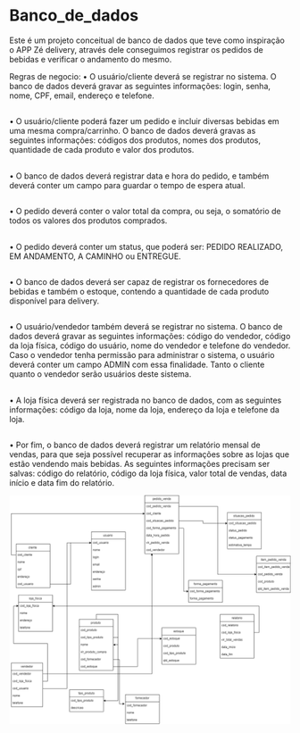 # Banco_de_dados

Este é um projeto conceitual de banco de dados que teve como inspiração o APP Zé delivery, através dele conseguimos registrar os pedidos de bebidas e verificar o andamento do mesmo. 

Regras de negocio: 
•  O usuário/cliente deverá se registrar no sistema. O banco de dados deverá gravar as
seguintes informações: login, senha, nome, CPF, email, endereço e telefone.
##
• O usuário/cliente poderá fazer um pedido e incluir diversas bebidas em uma mesma
compra/carrinho. O banco de dados deverá gravas as seguintes informações: códigos
dos produtos, nomes dos produtos, quantidade de cada produto e valor dos produtos.
##
• O banco de dados deverá registrar data e hora do pedido, e também deverá conter um
campo para guardar o tempo de espera atual.
##
• O pedido deverá conter o valor total da compra, ou seja, o somatório de todos os
valores dos produtos comprados.
##
• O pedido deverá conter um status, que poderá ser: PEDIDO REALIZADO, EM
ANDAMENTO, A CAMINHO ou ENTREGUE.
##
• O banco de dados deverá ser capaz de registrar os fornecedores de bebidas e também
o estoque, contendo a quantidade de cada produto disponível para delivery.
##
• O usuário/vendedor também deverá se registrar no sistema. O banco de dados deverá
gravar as seguintes informações: código do vendedor, código da loja física, código do
usuário, nome do vendedor e telefone do vendedor. Caso o vendedor tenha permissão
para administrar o sistema, o usuário deverá conter um campo ADMIN com essa
finalidade. Tanto o cliente quanto o vendedor serão usuários deste sistema.
##
• A loja física deverá ser registrada no banco de dados, com as seguintes informações:
código da loja, nome da loja, endereço da loja e telefone da loja.
##
• Por fim, o banco de dados deverá registrar um relatório mensal de vendas, para que
seja possível recuperar as informações sobre as lojas que estão vendendo mais bebidas.
As seguintes informações precisam ser salvas: código do relatório, código da loja física,
valor total de vendas, data início e data fim do relatório.


![..](BD.drawio.png)
##
